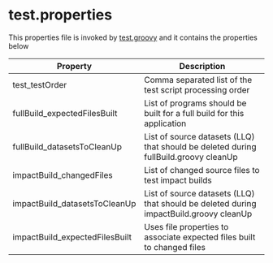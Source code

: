 
# test.properties
This properties file is invoked by [test.groovy](/test/test.groovy) and it contains the properties below

Property | Description
--- | ---
test_testOrder | Comma separated list of the test script processing order
fullBuild_expectedFilesBuilt | List of programs should be built for a full build for this application
fullBuild_datasetsToCleanUp | List of source datasets (LLQ) that should be deleted during fullBuild.groovy cleanUp
impactBuild_changedFiles | List of changed source files to test impact builds
impactBuild_datasetsToCleanUp | List of source datasets (LLQ) that should be deleted during impactBuild.groovy cleanUp
impactBuild_expectedFilesBuilt | Uses file properties to associate expected files built to changed files
